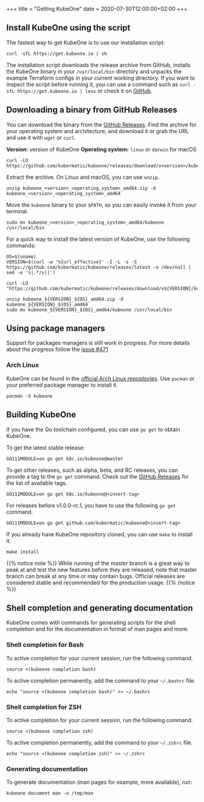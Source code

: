 +++
title = "Getting KubeOne"
date = 2020-07-30T12:00:00+02:00
+++

## Install KubeOne using the script

The fastest way to get KubeOne is to use our installation script:

```
curl -sfL https://get.kubeone.io | sh
```

The installation script downloads the release archive from GitHub, installs
the KubeOne binary in your `/usr/local/bin` directory and unpacks the example
Terraform configs in your current working directory. If you want to inspect the
script before running it, you can use a command such as
`curl -sfL https://get.kubeone.io | less` or check it on [GitHub][github-script].

## Downloading a binary from GitHub Releases

You can download the binary from the [GitHub Releases][github-releases].
Find the archive for your operating system and architecture, and download it
or grab the URL and use it with `wget` or `curl`.

**Version:** version of KubeOne
**Operating system:** `linux` or `darwin` for macOS

```
curl -LO https://github.com/kubermatic/kubeone/releases/download/v<version>/kubeone_<version>_<operating_system>_amd64.zip
```

Extract the archive. On Linux and macOS, you can use `unzip`.

```
unzip kubeone_<version>_<operating_system>_amd64.zip -d kubeone_<version>_<operating_system>_amd64
```

Move the `kubeone` binary to your `$PATH`, so you can easily invoke it from
your terminal.

```
sudo mv kubeone_<version>_<operating_system>_amd64/kubeone /usr/local/bin
```

For a quick way to install the latest version of KubeOne, use
the following commands:

```
OS=$(uname)
VERSION=$(curl -w '%{url_effective}' -I -L -s -S https://github.com/kubermatic/kubeone/releases/latest -o /dev/null | sed -e 's|.*/v||')

curl -LO "https://github.com/kubermatic/kubeone/releases/download/v${VERSION}/kubeone_${VERSION}_${OS}_amd64.zip"

unzip kubeone_${VERSION}_${OS}_amd64.zip -d kubeone_${VERSION}_${OS}_amd64
sudo mv kubeone_${VERSION}_${OS}_amd64/kubeone /usr/local/bin
```

## Using package managers

Support for packages managers is still work in progress. For more details
about the progress follow the [issue #471][package-managers-issue]

### Arch Linux

KubeOne can be found in the [official Arch Linux repositories][arch-linux].
Use `pacman` or your preferred package manager to install it.

```
pacman -S kubeone
```

## Building KubeOne

If you have the Go toolchain configured, you can use `go get` to obtain KubeOne.

To get the latest stable release:

```
GO111MODULE=on go get k8c.io/kubeone@master
```

To get other releases, such as alpha, beta, and RC releases, you can provide a
tag to the `go get` command. Check out the [GitHub Releases][github-tags] for
the list of available tags.

```
GO111MODULE=on go get k8c.io/kubeone@<insert-tag>
```

For releases before v1.0.0-rc.1, you have to use the following `go get`
command.

```
GO111MODULE=on go get github.com/kubermatic/kubeone@<insert-tag>
```

If you already have KubeOne repository cloned, you can use `make`
to install it.

```
make install
```

{{% notice note %}}
While running of the master branch is a great way to peak at and test
the new features before they are released, note that master branch can
break at any time or may contain bugs. Official releases are considered
stable and recommended for the production usage.
{{% /notice %}}


## Shell completion and generating documentation

KubeOne comes with commands for generating scripts for the shell completion
and for the documentation in format of man pages and more.

### Shell completion for Bash

To active completion for your current session, run the following command.

```
source <(kubeone completion bash)
```

To active completion permanently, add the command to your `~/.bashrc` file.

```
echo "source <(kubeone completion bash)" >> ~/.bashrc
```

### Shell completion for ZSH

To active completion for your current session, run the following command.

```
source <(kubeone completion zsh)
```

To active completion permanently, add the command to your `~/.zshrc` file.

```
echo "source <(kubeone completion zsh)" >> ~/.zshrc
```

### Generating documentation

To generate documentation (man pages for example, more available), run:

```
kubeone document man -o /tmp/man
```

[github-releases]: https://github.com/kubermatic/kubeone/releases
[github-script]: https://github.com/kubermatic/kubeone/blob/master/install.sh
[github-tags]: https://github.com/kubermatic/kubeone/tags
[package-managers-issue]: https://github.com/kubermatic/kubeone/issues/471
[arch-linux]: https://www.archlinux.org/packages/community/x86_64/kubeone/
